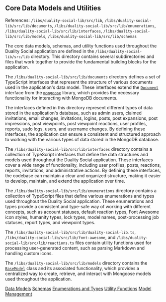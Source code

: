 ## Core Data Models and Utilities
References: `/libs/duality-social-lib/src/lib`, `/libs/duality-social-lib/src/lib/documents`, `/libs/duality-social-lib/src/lib/enumerations`, `/libs/duality-social-lib/src/lib/interfaces`, `/libs/duality-social-lib/src/lib/models`, `/libs/duality-social-lib/src/lib/schemas`

The core data models, schemas, and utility functions used throughout the Duality Social application are defined in the `/libs/duality-social-lib/src/lib` directory. This directory contains several subdirectories and files that work together to provide the fundamental building blocks for the application.

The `/libs/duality-social-lib/src/lib/documents` directory defines a set of TypeScript interfaces that represent the structure of various documents used in the application's data model. These interfaces extend the [`Document`](/apps/duality-social-node/src/services/user.ts#L2) interface from the [`mongoose`](/package.json#L65) library, which provides the necessary functionality for interacting with MongoDB documents.

The interfaces defined in this directory represent different types of data stored in the application's database, such as admin users, claimed invitations, email changes, invitations, logins, posts, post expansions, post impressions, post viewpoints, post viewpoint reactions, user profiles, reports, sudo logs, users, and username changes. By defining these interfaces, the application can ensure a consistent and structured approach to working with the various types of data stored in the MongoDB database.

The `/libs/duality-social-lib/src/lib/interfaces` directory contains a collection of TypeScript interfaces that define the data structures and models used throughout the Duality Social application. These interfaces cover a wide range of functionality, including user profiles, posts, reactions, reports, invitations, and administrative actions. By defining these interfaces, the codebase can maintain a clear and organized structure, making it easier to develop, maintain, and extend the application over time.

The `/libs/duality-social-lib/src/lib/enumerations` directory contains a collection of TypeScript files that define various enumerations and types used throughout the Duality Social application. These enumerations and types provide a consistent and type-safe way of working with different concepts, such as account statuses, default reaction types, Font Awesome icon styles, humanity types, lock types, model names, post-processing job statuses, report types, and viewpoint types.

The `/libs/duality-social-lib/src/lib/duality-social-lib.ts`, `/libs/duality-social-lib/src/lib/font-awesome`, and `/libs/duality-social-lib/src/lib/reactions.ts` files contain utility functions used for processing user-generated content, such as parsing Markdown and handling custom icons.

The `/libs/duality-social-lib/src/lib/models` directory contains the [`BaseModel`](/libs/duality-social-lib/src/lib/models/baseModel.ts#L32) class and its associated functionality, which provides a centralized way to create, retrieve, and interact with Mongoose models used throughout the application.

[Data Models](#data-models)
[Schemas](#schemas)
[Enumerations and Types](#enumerations-and-types)
[Utility Functions](#utility-functions)
[Model Management](#model-management)